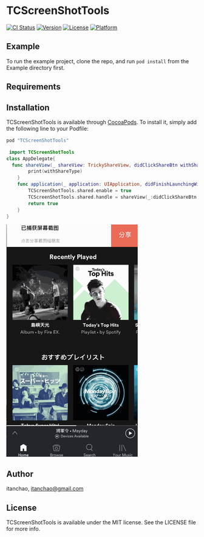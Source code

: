 # TCScreenShotTools

[![CI Status](http://img.shields.io/travis/itanchao/TCScreenShotTools.svg?style=flat)](https://travis-ci.org/itanchao/TCScreenShotTools)
[![Version](https://img.shields.io/cocoapods/v/TCScreenShotTools.svg?style=flat)](http://cocoapods.org/pods/TCScreenShotTools)
[![License](https://img.shields.io/cocoapods/l/TCScreenShotTools.svg?style=flat)](http://cocoapods.org/pods/TCScreenShotTools)
[![Platform](https://img.shields.io/cocoapods/p/TCScreenShotTools.svg?style=flat)](http://cocoapods.org/pods/TCScreenShotTools)

## Example

To run the example project, clone the repo, and run `pod install` from the Example directory first.

## Requirements

## Installation

TCScreenShotTools is available through [CocoaPods](http://cocoapods.org). To install
it, simply add the following line to your Podfile:

```ruby
pod "TCScreenShotTools"
```

```swift
 import TCScreenShotTools
class AppDelegate{
  func shareView(_ shareView: TrickyShareView, didClickShareBtn withShareType: TrickyShareType, withIcon: UIImage) {
        print(withShareType)
    }
    func application(_ application: UIApplication, didFinishLaunchingWithOptions launchOptions: [UIApplicationLaunchOptionsKey: Any]?) -> Bool {
        TCScreenShotTools.shared.enable = true
        TCScreenShotTools.shared.handle = shareView(_:didClickShareBtn:withIcon:)
        return true
    }
}

```





![yanshi](./演示.gif)



## Author

itanchao, itanchao@gmail.com

## License

TCScreenShotTools is available under the MIT license. See the LICENSE file for more info.
